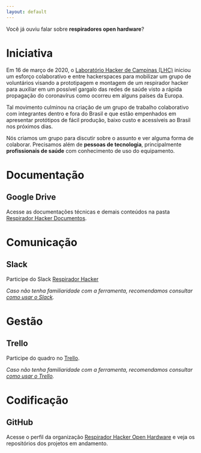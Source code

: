 ```yaml
---
layout: default
---
```


Você já ouviu falar sobre **respiradores open hardware**?

# Iniciativa

Em 16 de março de 2020, o [Laboratório Hacker de Campinas (LHC)](https://lhc.net.br/) iniciou um esforço colaborativo e entre hackerspaces para mobilizar um grupo de voluntários visando a prototipagem e montagem de um respirador hacker para auxiliar em um possível gargalo das redes de saúde visto a rápida propagação do coronavírus como ocorreu em alguns países da Europa.

Tal movimento culminou na criação de um grupo de trabalho colaborativo com integrantes dentro e fora do Brasil e que estão empenhados em apresentar protótipos de fácil produção, baixo custo e acessíveis ao Brasil nos próximos dias.

Nós criamos um grupo para discutir sobre o assunto e ver alguma forma de colaborar. Precisamos além de **pessoas de tecnologia**, principalmente **profissionais de saúde** com conhecimento de uso do equipamento.

# Documentação

## Google Drive
Acesse as documentações técnicas e demais conteúdos na pasta [Respirador Hacker Documentos](https://bit.ly/RespiradorHackerLib).

# Comunicação

## Slack
Participe do Slack [Respirador Hacker](https://join.slack.com/t/respiradorhacker/shared_invite/zt-cz8b6iv8-nPnewxJh1r5T3ZdAZIX_PQ)

*Caso não tenha familiaridade com a ferramenta, recomendamos consultar [como usar o Slack](https://slack.com/intl/pt-pt/help/categories/200111606-Como-usar-o-Slack).*

# Gestão

## Trello
Participe do quadro no [Trello](https://trello.com/invite/b/OnCLRV2w/38a2eea770d700485d9a4baeb2473a7e/respirador-hacker).

*Caso não tenha familiaridade com a ferramenta, recomendamos consultar [como usar o Trello](https://blog.trello.com/br/como-usar-trello-o-que-e).*

# Codificação

## GitHub
Acesse o perfil da organização [Respirador Hacker Open Hardware](https://github.com/RespiradorHacker) e veja os repositórios dos projetos em andamento.
